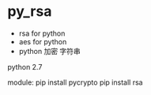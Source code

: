 # py_rsa
- rsa for python
- aes for python
- python 加密 字符串

python 2.7

module:
pip install pycrypto
pip install rsa